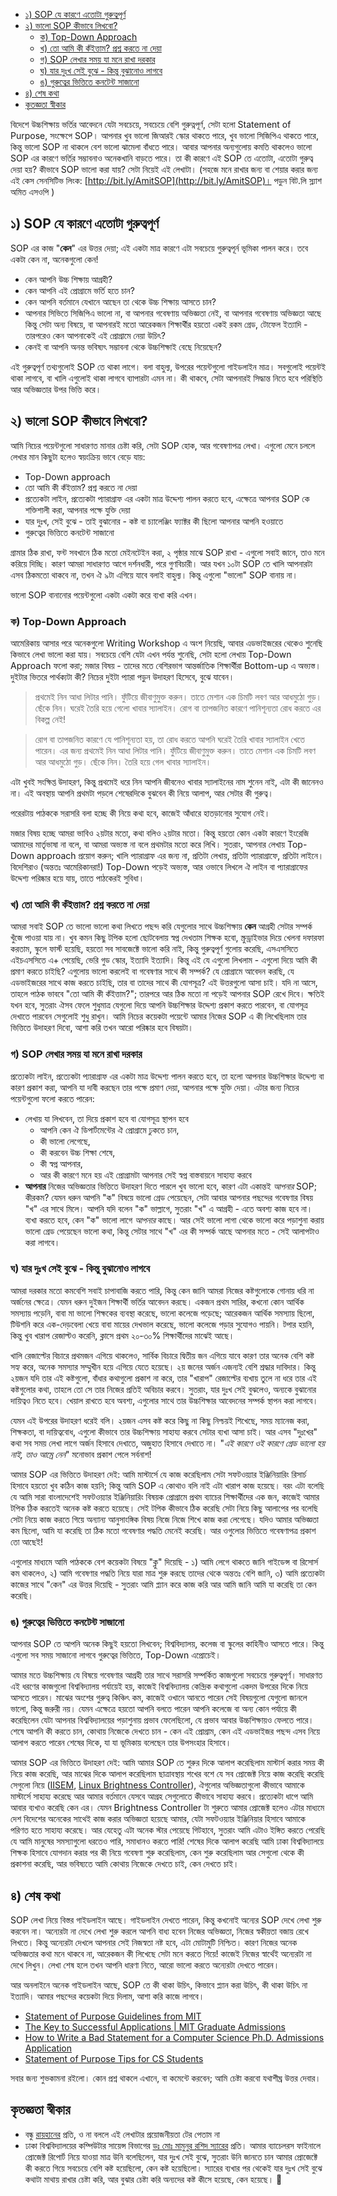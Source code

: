 - [১) SOP যে কারণে এতোটা গুরুত্বপূর্ণ](#১-sop-যে-কারণে-এতোটা-গুরুত্বপূর্ণ)
- [২) ভালো SOP কীভাবে লিখবো?](#২-ভালো-sop-কীভাবে-লিখবো)
  - [ক) Top-Down Approach](#ক-top-down-approach)
  - [খ) তো আমি কী কঁইত্তাম? প্রশ্ন করতে না দেয়া](#খ-তো-আমি-কী-কঁইত্তাম-প্রশ্ন-করতে-না-দেয়া)
  - [গ) SOP লেখার সময় যা মনে রাখা দরকার](#গ-sop-লেখার-সময়-যা-মনে-রাখা-দরকার)
  - [ঘ) যার দুঃখ সেই বুঝে - কিন্তু বুঝানোও লাগবে](#ঘ-যার-দুঃখ-সেই-বুঝে---কিন্তু-বুঝানোও-লাগবে)
  - [ঙ) গুরুত্বের ভিত্তিতে কনটেন্ট সাজানো](#ঙ-গুরুত্বের-ভিত্তিতে-কনটেন্ট-সাজানো)
- [৪) শেষ কথা](#৪-শেষ-কথা)
- [কৃতজ্ঞতা স্বীকার](#কৃতজ্ঞতা-স্বীকার)

বিদেশে উচ্চশিক্ষায় ভর্তির আবেদনে যেটা সবচেয়ে, সবচেয়ে বেশি গুরুত্নপূর্ণ, সেটা হলো Statement of Purpose, সংক্ষেপে SOP। আপনার খুব ভালো জিআরই স্কোর থাকতে পারে,  খুব ভালো সিজিপিএ থাকতে পারে, কিন্তু ভালো SOP না থাকলে বেশ ভালো ঝামেলা বাঁধতে পারে। আবার আপনার অন্যগুলোয় কমতি থাকলেও ভালো SOP এর কারণে ভর্তির সম্ভাবনাও অনেকখানি বাড়তে পারে। তা কী কারণে এই SOP তে এতোটা, এতোটা গুরুত্ব দেয়া হয়? কীভাবে SOP ভালো করা যায়? সেটা নিয়েই এই লেখাটা। (সহজে মনে রাখার জন্য বা শেয়ার করার জন্য এই কেস সেনসিটিভ লিংক: [http://bit.ly/AmitSOP](http://bit.ly/AmitSOP)। পড়ুন বিট.লি স্ল্যাশ অমিত এসওপি )

## ১) SOP যে কারণে এতোটা গুরুত্বপূর্ণ

SOP এর কাজ "**কেন**" এর উত্তর দেয়া; এই একটা মাত্র কারণে এটা সবচেয়ে গুরুত্বপূর্ন ভূমিকা পালন করে। তবে একটা কেন না, অনেকগুলো কেন!

- কেন আপনি উচ্চ শিক্ষায় আগ্রহী?
- কেন আপনি এই প্রোগ্রামে ভর্তি হতে চান?
- কেন আপনি বর্তমানে যেখানে আছেন তা থেকে উচ্চ শিক্ষায় আসতে চান?
- আপনার সিভিতে সিজিপিএ ভালো না, বা আপনার গবেষণায় অভিজ্ঞতা নেই, বা আপনার গবেষণায় অভিজ্ঞতা আছে কিন্তু সেটা অন্য বিষয়ে, বা আপনারই মতো আরেকজন শিক্ষার্থীর হয়তো একই রকম গ্রেড, টোফেল ইত্যাদি - তারপরেও কেন আপনাকেই এই প্রোগ্রামে নেয়া উচিৎ?
- কেনই বা আপনি অনন্ত ভবিষ্যৎ সম্ভাবনা থেকে উচ্চশিক্ষাই বেছে নিয়েছেন?

এই গুরুত্বপূর্ণ তথ্যগুলোই SOP তে থাকা লাগে। বলা বাহুল্য, উপরের পয়েন্টগুলো গাইডলাইন মাত্র। সবগুলোই পয়েন্টই থাকা লাগবে, বা খালি এগুলোই থাকা লাগবে ব্যাপারটা এমন না। কী থাকবে, সেটা আপনারই সিদ্ধান্ত নিতে হবে পরিস্থিতি আর অভিজ্ঞতার উপর ভিত্তি করে।

## ২) ভালো SOP কীভাবে লিখবো?

আমি নিচের পয়েন্টগুলো সাধারণত মানার চেষ্টা করি, সেটা SOP হোক, আর গবেষণাপত্র লেখা। এগুলো মেনে চললে লেখার মান কিছুটা হলেও স্বয়ংক্রিয় ভাবে বেড়ে যায়:

- Top-Down approach
- তো আমি কী কঁইত্তাম? প্রশ্ন করতে না দেয়া
- প্রত্যেকটা লাইন, প্রত্যেকটা প্যারাগ্রাফ এর একটা মাত্র উদ্দেশ্য পালন করতে হবে, এক্ষেত্রে আপনার SOP কে শক্তিশালী করা, আপনার পক্ষে যুক্তি দেয়া
- যার দুঃখ, সেই বুঝে - তাই বুঝানোর - কষ্ট বা চ্যালেঞ্জিং ফ্যাক্টর কী ছিলো আপনার আপনি হওয়াতে
- গুরুত্বের ভিত্তিতে কনটেন্ট সাজানো

গ্রামার ঠিক রাখা, ফন্ট সবখানে ঠিক মতো মেইনটেইন করা, ২ পৃষ্ঠার মাঝে SOP রাখা - এগুলো সবাই জানে, তাও মনে করিয়ে দিচ্ছি। কারণ আমরা সাধারণত আগে দর্শনধারী, পরে গুণবিচারী। আর যখন ১০টা SOP তে খালি আপনারটা এসব ঠিকমতো থাকবে না, তখন ঐ ৯টা এগিয়ে যাবে বলাই বাহুল্য। কিন্তু এগুলো "ভালো" SOP বানায় না।

ভালো SOP বানানোর পয়েন্টগুলো একটা একটা করে ব্যখা করি এখন।

### ক) Top-Down Approach

আমেরিকায় আসার পরে অনেকগুলো Writing Workshop এ অংশ নিয়েছি, আবার এডভাইজরের থেকেও শুনেছি কিভাবে লেখা ভালো করা যায়। সবচেয়ে বেশি যেটা এখন পর্যন্ত শুনেছি, সেটা হলো লেখায় Top-Down Approach ফলো করা; মজার বিষয় - তাদের মতে বেশিরভাগ আন্তর্জাতিক শিক্ষার্থীরা Bottom-up এ অভ্যস্ত। দুইটার ভিতরে পার্থক্যটা কী? নিচের দুইটা প্যারা পড়ুন উদাহরণ হিসেবে, বুঝে যাবেন।

> প্রথমেই নিন আধা লিটার পানি। ফুঁটিয়ে জীবাণুমুক্ত করুন। তাতে মেশান এক চিমটি লবণ আর আধমুঠো গুড়। ছেঁকে নিন। ঘরেই তৈরি হয়ে গেলো খাবার স্যালাইন। রোগ বা তাপজনিত কারণে পানিশূন্যতা রোধ করতে এর বিকল্প নেই!

> রোগ বা তাপজনিত কারণে যে পানিশূন্যতা হয়, তা রোধ করতে আপনি ঘরেই তৈরি খাবার স্যালাইন খেতে পারেন। এর জন্য প্রথমেই নিন আধা লিটার পানি। ফুঁটিয়ে জীবাণুমুক্ত করুন। তাতে মেশান এক চিমটি লবণ আর আধমুঠো গুড়। ছেঁকে নিন। তৈরি হয়ে গেল খাবার স্যালাইন।

এটা খুবই সংক্ষিপ্ত উদাহরণ, কিন্তু প্রথমেই ধরে নিন আপনি জীবনেও খাবার স্যালাইনের নাম শুনেন নাই, এটা কী জানেনও না। এই অবস্থায় আপনি প্রথমটা পড়লে শেষেরদিকে বুঝবেন কী নিয়ে আলাপ, আর সেটার কী গুরুত্ব।

পরেরটায় পাঠককে সরাসরি বলা হচ্ছে কী নিয়ে কথা হবে, কাজেই আঁধারে হাতড়ানোর সুযোগ নেই।

মজার বিষয় হচ্ছে আমরা ভাবিও ২য়টার মতো, কথা বলিও ২য়টার মতো। কিন্তু হয়তো কোন একটা কারণে ইংরেজি আমাদের মার্তৃভাষা না বলে, বা আমরা অভ্যস্ত না বলে প্রথমটার মতো করে লিখি। সুতরাং, আপনার লেখায় Top-Down approach প্রয়োগ করুন; খালি প্যারাগ্রাফ এর জন্য না, প্রতিটা লেখায়, প্রতিটা প্যারাগ্রাফে, প্রতিটা লাইনে। বিদেশিরাও (অন্ততঃ আমেরিকানরা!) Top-Down পড়েই অভ্যস্ত, আর ওভাবে লিখলে ঐ লাইন বা প্যারাগ্রাফের উদ্দেশ্য পরিষ্কার হয়ে যায়, তাতে পাঠকেরই সুবিধা।

### খ) তো আমি কী কঁইত্তাম? প্রশ্ন করতে না দেয়া

আমরা সবাই SOP তে ভালো ভালো কথা লিখতে পছন্দ করি যেগুলোর সাথে উচ্চশিক্ষায় **কেন** আগ্রহী সেটার সম্পর্ক খুঁজে পাওয়া যায় না। খুব কমন কিছু টপিক হলো ছোটবেলায় স্বপ্ন দেখতাম শিক্ষক হবো, স্ক্রুড্রাইভার দিয়ে খেলনা দফারফা করতাম, স্কুলে ফার্স্ট হয়েছি, হয়তো সব সাবজেক্টে ভালো করি নাই, কিন্তু গুরুত্বপূর্ণ গুলোয় করেছি,  এসএসসিতে এইচএসসিতে এ+ পেয়েছি, ভেরি গুড স্কোর, ইত্যাদি ইত্যাদি। কিন্তু এই যে এগুলো লিখলাম - এগুলো দিয়ে আমি কী প্রমাণ করতে চাইছি? এগুলোয় ভালো করলেই বা গবেষণার সাথে কী সম্পর্ক? যে প্রোগ্রামে আবেদন করছি, যে এডভাইজরের সাথে কাজ করতে চাইছি, তার বা তাদের সাথে কী যোগসূত্র? এই উত্তরগুলো আসা চাই। যদি না আসে, তাহলে পাঠক ভাববে "তো আমি কী কঁইত্তাম?"; তারপরে আর ঠিক মতো না পড়েই আপনার SOP রেখে দিবে। ক্ষতিই যখন হবে, সুতরাং ঐসব ফেলে শুধুমাত্র যেগুলো দিয়ে আপনি উচ্চশিক্ষার উদ্দেশ্য প্রকাশ করতে পারবেন, বা যোগসূত্র দেখাতে পারবেন সেগুলোই শুধু রাখুন। আমি নিচের কয়েকটা পয়েন্টে আমার নিজের SOP এ কী লিখেছিলাম তার ভিত্তিতে উদাহরণ দিবো, আশা করি তখন আরো পরিষ্কার হবে বিষয়টা।

### গ) SOP লেখার সময় যা মনে রাখা দরকার

প্রত্যেকটা লাইন, প্রত্যেকটা প্যারাগ্রাফ এর একটা মাত্র উদ্দেশ্য পালন করতে হবে, তা হলো আপনার উচ্চশিক্ষার উদ্দেশ্য বা কারণ প্রকাশ করা, আপনি যা দাবী করছেন তার পক্ষে প্রমাণ দেয়া, আপনার পক্ষে যুক্তি দেয়া। এটার জন্য নিচের পয়েন্টগুলো ফলো করতে পারেন:

- লেখায় যা লিখবেন, তা দিয়ে প্রকাশ হবে বা যোগসূত্র স্থাপন হবে
  - আপনি কেন ঐ ডিপার্টমেন্টের ঐ প্রোগ্রামে ঢুকতে চান,
  - কী ভালো লেগেছে,
  - কী করবেন উচ্চ শিক্ষা শেষে,
  - কী স্বপ্ন আপনার,
  - আর কী কারণে মনে হয় এই প্রোগ্রামটা আপনার সেই স্বপ্ন বাস্তবায়নে সাহায্য করবে
- **আপনার** নিজের অভিজ্ঞতার ভিত্তিতে উদাহরণ দিতে পারলে খুব ভালো হবে, কারণ এটা একান্তই *আপনার* SOP; কীরকম? যেমন ধরুন আপনি "ক" বিষয়ে ভালো গ্রেড পেয়েছেন, সেটা আবার আপনার পছন্দের গবেষণার বিষয় "খ" এর সাথে মিলে। আপনি যদি বলেন "ক" ভাল্লাগে, সুতরাং "খ" এ আগ্রহী - এতে অবশ্য কাজ হবে না। ব্যখা করতে হবে, কেন "ক" ভালো লাগে *আপনার* কাছে। আর সেই ভালো লাগা থেকে ভালো করে পড়াশুনা করায় ভালো গ্রেড পেয়েছেন ভালো কথা, কিন্তু সেটার সাথে "খ" এর কী সম্পর্ক আছে আপনার মতে - সেই আলাপটাও করা লাগবে।

### ঘ) যার দুঃখ সেই বুঝে - কিন্তু বুঝানোও লাগবে

আমরা দরকার মতো কমবেশি সবাই চাপাবাজি করতে পারি, কিন্তু কেন জানি আমরা নিজের কষ্টগুলোকে গোনায় ধরি না অর্জনের ক্ষেত্রে। যেমন ধরুন দুইজন শিক্ষার্থী ভর্তির আবেদন করছে। একজন প্রথম সারির, কখনো কোন আর্থিক সমস্যায় পড়েনি, বাবা মা ভালো শিক্ষকের ব্যবস্থা করেছে, ভালো কলেজে পড়েছে; আরেকজন আর্থিক সমস্যায় ছিলো, টিউশনি করে এক-দেড়বেলা খেয়ে বাবা মায়ের দেখভাল করেছে, ভালো কলেজে পড়ার সুযোগও পায়নি। টপার হয়নি, কিন্তু খুব খারাপ রেজাল্টও করেনি, ক্লাসে প্রথম ২০-৩০% শিক্ষার্থীদের মাঝেই আছে।

খালি রেজাল্টের বিচারে প্রথমজন এগিয়ে থাকলেও, সার্বিক বিচারে দ্বিতীয় জন এগিয়ে যাবে কারণ তার অনেক বেশি কষ্ট সহ্য করে, অনেক সমস্যার সম্মুখীন হয়ে এগিয়ে যেতে হয়েছে। ২য় জনের অর্জন এজন্যই বেশি শ্রদ্ধার দাবিদার। কিন্তু ২য়জন যদি তার এই কষ্টগুলো, বাঁধার কথাগুলো প্রকাশ না করে, তার "খারাপ" রেজাল্টের ব্যখায় তুলে না ধরে তার এই কষ্টগুলোর কথা, তাহলে তো সে তার নিজের প্রতিই অবিচার করবে। সুতরাং, যার দুঃখ সেই বুঝলেও, অন্যকে বুঝানোর দায়িত্বও নিতে হবে। খেয়াল রাখতে হবে অবশ্য, এগুলোর সাথে তার উচ্চশিক্ষার আবেদনের সম্পর্ক স্থাপন করা লাগবে।

যেমন এই উপরের উদাহরণ ধরেই বলি। ২য়জন এসব কষ্ট করে কিছু না কিছু নিশ্চয়ই শিখেছে, সময় ম্যানেজ করা, শিক্ষকতা, বা দায়িত্ববোধ, এগুলো কীভাবে তার উচ্চশিক্ষায় সাহায্য করবে সেটার ব্যখা আসা চাই। আর এসব "দুঃখের" কথা সব সময় লেখা লাগে অর্জন হিসাবে দেখাতে, অজুহাত হিসাবে দেখাতে না। "*এই কারণে ওই কারণে গ্রেড ভালো হয় নাই, তাও আম্রে নেন*" মনোভাব প্রকাশ পেলে সর্বনাশ!

আমার SOP এর ভিত্তিতে উদাহরণ দেই: আমি মাস্টার্সে যে কাজ করেছিলাম সেটা সফটওয়্যার ইঞ্জিনিয়ারিং রিসার্চ হিসাবে হয়তো খুব কঠিন কাজ হয়নি; কিন্তু আমি  SOP এ কোথাও বলি নাই এটা খারাপ কাজ হয়েছে। বরং এটা বলেছি যে আমি সারা বাংলাদেশেই সফটওয়্যার ইঞ্জিনিয়ারিং বিষয়ক প্রোগ্রামে প্রথম ব্যাচের শিক্ষার্থীদের এক জন, কাজেই আমার টপিক ঠিক করতেই অনেক কষ্ট করতে হয়েছে। সেই টপিক কীভাবে ঠিক করেছি সেটা নিয়ে কিছু আলাপের পর বলেছি সেটা নিয়ে কাজ করতে গিয়ে অন্যান্য আনুসাংঙ্গিক বিষয় নিজে নিজে শিখে কাজ করা লেগেছে। যদিও আমার অভিজ্ঞতা কম ছিলো, আমি যা করেছি তা ঠিক মতো গবেষণার পদ্ধতি মেনেই করেছি। আর ওগুলোর ভিত্তিতে গবেষণাপত্র প্রকাশ তো আছেই!

এগুলোর মাধ্যমে আমি পাঠককে বেশ কয়েকটা বিষয়ে "ক্লু" দিয়েছি - ১) আমি লেগে থাকতে জানি গাইডেন্স বা রিসোর্স কম থাকলেও, ২) আমি গবেষণার পদ্ধতি নিয়ে যারা মাত্র শুরু করছে তাদের থেকে অন্ততঃ বেশি জানি, ৩) আমি প্রত্যেকটা কাজের সাথে "কেন" এর উত্তর দিয়েছি - সুতরাং আমি প্ল্যান করে কাজ করি আর আমি জানি আমি যা করেছি তা কেন করেছি।

### ঙ) গুরুত্বের ভিত্তিতে কনটেন্ট সাজানো

আপনার SOP তে আপনি অনেক কিছুই হয়তো লিখবেন; বিশ্ববিদ্যালয়, কলেজ বা স্কুলের কাহিনীও আসতে পারে। কিন্তু এগুলো সব সময় সাজানো লাগবে গুরুত্বের ভিত্তিতে, Top-Down এপ্রোচেই।

আমার মতে উচ্চশিক্ষায় যে বিষয়ে গবেষণার আগ্রহী তার সাথে সরাসরি সম্পর্কিত কাজগুলো সবচেয়ে গুরুত্বপূর্ণ। সাধারণত এই ধরণের কাজগুলো বিশ্ববিদ্যালয় পর্যায়েই হয়, কাজেই বিশ্ববিদ্যালয় কেন্দ্রিক কথাগুলো একদম উপরের দিকে নিয়ে আসতে পারেন। মাঝের অংশের গুরুত্ব কিঞ্চিৎ কম, কাজেই ওখানে আনতে পারেন সেই বিষয়গুলো যেগুলো জানলে ভালো, কিন্তু জরুরী নয়। যেমন এক্ষেত্রে হয়তো আপনি বলতে পারেন আপনি কলেজে বা অন্য কোন পর্যায়ে কী করেছিলেন যেটা আপনার বিশ্ববিদ্যালয়ের পড়াশুনায় প্রভাব ফেলেছিলো, যে প্রভাব আবার উচ্চশিক্ষায়ও ফেলতে পারে। শেষে আপনি কী করতে চান, কোথায় নিজেকে দেখতে চান - কেন এই  প্রোগ্রাম, কেন এই এডভাইজর পছন্দ এসব নিয়ে আলাপ করতে পারেন শেষের দিকে, যা যা ভূমিকায় বলেছেন তার উপসংহার হিসাবে।

আমার SOP এর ভিত্তিতে উদাহরণ দেই: আমি আমার SOP তে শুরুর দিকে আলাপ করেছিলাম মাস্টার্স করার সময় কী নিয়ে কাজ করেছি, আর মাঝের দিকে আলাপ করেছিলাম ছাত্রাবস্থায় শখের বশে যে সব প্রোজেক্ট নিয়ে কাজ করেছি করেছি সেগুলো নিয়ে ([IISEM](https://github.com/LordAmit/IISEM), [Linux Brightness Controller](https://github.com/LordAmit/Brightness)), ঐগুলোর অভিজ্ঞতাগুলো কীভাবে আমাকে মাস্টার্সে সাহায্য করেছে আর আমার বর্তমানে যেসবে আগ্রহ সেগুলোতে কীভাবে সাহায্য করবে। প্রত্যেকটা ধাপে আমি আবার ব্যখাও করেছি কেন এর। যেমন Brightness Controller টা শুরুতে আমার প্রোজেক্ট হলেও এটার মাধ্যমে দেশ বিদেশের অনেকের সাথেই কাজ করার অভিজ্ঞতা হয়েছে আমার, যেটা সফটওয়্যার ইঞ্জিনিয়ার হিসাবে আমাকে পরিণত হতে সাহায্য করেছে। আর যেহেতু এটা অনেক স্টার পেয়েছে গিটহাবে, সুতরাং আমি এটাও ইঙ্গিত করতে পেরেছি যে আমি মানুষের সমস্যাগুলো ধরতেও পারি, সমাধানও করতে পারি! শেষের দিকে আলাপ করেছি আমি ঢাকা বিশ্ববিদ্যালয়ে শিক্ষক হিসাবে যোগদান করার পর কী নিয়ে গবেষণা শুরু করেছিলাম, কেন শুরু করেছিলাম আর সেগুলো থেকে কী প্রকাশনা করেছি, আর ভবিষ্যতে আমি কোথায় নিজেকে দেখতে চাই, কেন দেখতে চাই।

## ৪) শেষ কথা

SOP লেখা নিয়ে বিস্তর গাইডলাইন আছে। গাইডলাইন দেখতে পারেন, কিন্তু কখনোই অন্যের SOP দেখে লেখা শুরু করবেন না। অন্যেরটা না দেখে লেখা শুরু করলে আপনি বাধ্য হবেন নিজের অভিজ্ঞতা, নিজের স্বকীয়তা বজায় রেখে লিখতে। কিন্তু অন্যেরটা দেখলে আপনার সেই নিজস্বতা নষ্ট হবে, এটা মোটামুটি নিশ্চিত। কারণ নিজের অনেক অভিজ্ঞতার কথা মনে থাকবে না, আরেকজন কী লিখেছে সেটা মনে করতে গিয়ে! কাজেই নিজের স্বার্থেই অন্যেরটা না দেখে লিখুন। লেখা শেষ হলে তখন আপনি ধারণা নিতে, আরো ভালো করতে অন্যেরটা দেখতে পারেন।

আর অনলাইনে অনেক গাইডলাইন আছে, SOP তে কী থাকা উচিৎ, কিভাবে প্ল্যান করা উচিৎ, কী থাকা উচিৎ না ইত্যাদি। আমার পছন্দের কয়েকটা দিয়ে দিলাম, আশা করি কাজে লাগবে।

- [Statement of Purpose Guidelines from MIT](https://web.mit.edu/msrp/myMSRP/docs/Statement%20of%20purpose%20guidelines.pdf)
- [The Key to Successful Applications \| MIT Graduate Admissions](https://gradadmissions.mit.edu/blog/2017/Amanda_C/blog2)
- [How to Write a Bad Statement for a Computer Science Ph.D. Admissions Application](https://www.cs.cmu.edu/~pavlo/blog/2015/10/how-to-write-a-bad-statement-for-a-computer-science-phd-admissions-application.html)
- [Statement of Purpose Tips for CS Students](https://users.ece.cmu.edu/~mabdelm/statement-of-purpose-tips.html)

সবার জন্য শুভকামনা রইলো। কোন প্রশ্ন থাকলে এখানে, বা কমেন্টে করবেন; আমি চেষ্টা করবো যথাশীঘ্র উত্তর দেবার।

## কৃতজ্ঞতা স্বীকার

- বন্ধু [রায়হানের](https://rayhanur-rahman.github.io/) প্রতি, ও না বললে এই লেখাটার প্রয়োজনীয়তা টের পেতাম না
- ঢাকা বিশ্ববিদ্যালয়ের কম্পিউটার সায়েন্স বিভাগের [ডঃ মোঃ মামুনুর রশিদ স্যারের](http://www.cse.du.ac.bd/profile/?people_id=30) প্রতি। আমার ব্যাচেলরস ফাইনালে প্রোজেক্ট রিপোর্ট নিয়ে যাওয়া মাত্র উনি বলেছিলেন, যার দুঃখ সেই বুঝে, সুতরাং উনি জানতে চান আমার প্রোজেক্টে কী করতে গিয়ে সবচেয়ে বেশি কষ্ট হয়েছিলো, কেন কষ্ট হয়েছিলো। স্যারের ব্যখার পর থেকেই যার দুঃখ সেই বুঝে কথাটা মাথায় রাখার চেষ্টা করি, আর বুঝার চেষ্টা করি অন্যদের কষ্ট কীসে হয়েছে, কেন হয়েছে। 🙂